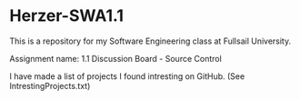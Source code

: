 # Herzer-SWA1.1
This is a repository for my Software Engineering class at Fullsail University.

Assignment name: 1.1 Discussion Board - Source Control

I have made a list of projects I found intresting on GitHub. (See IntrestingProjects.txt)
